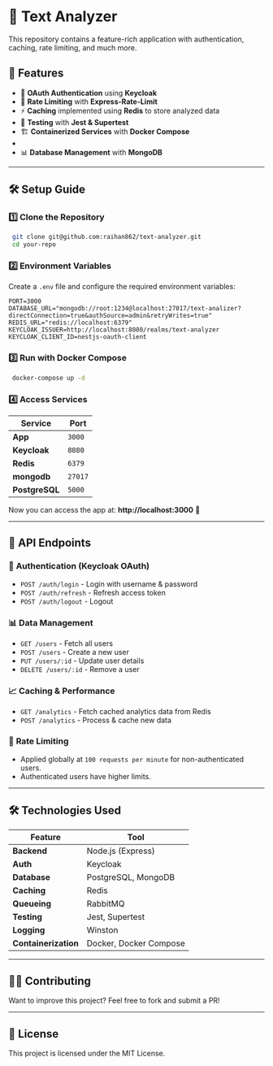 # 🚀 Text Analyzer

This repository contains a feature-rich application with authentication, caching, rate limiting, and much more.

## 📌 Features
- 🔑 **OAuth Authentication** using **Keycloak**
- 🚀 **Rate Limiting** with **Express-Rate-Limit**
- ⚡ **Caching** implemented using **Redis** to store analyzed data
- 🧪 **Testing** with **Jest & Supertest**
- 🏗 **Containerized Services** with **Docker Compose**
-
- 📊 **Database Management** with **MongoDB**

---

## 🛠️ Setup Guide

### **1️⃣ Clone the Repository**
```sh
 git clone git@github.com:raihan862/text-analyzer.git
 cd your-repo
```

### **2️⃣ Environment Variables**
Create a `.env` file and configure the required environment variables:
```env
PORT=3000
DATABASE_URL="mongodb://root:1234@localhost:27017/text-analizer?directConnection=true&authSource=admin&retryWrites=true"
REDIS_URL="redis://localhost:6379" 
KEYCLOAK_ISSUER=http://localhost:8080/realms/text-analyzer
KEYCLOAK_CLIENT_ID=nestjs-oauth-client
```

### **3️⃣ Run with Docker Compose**
```sh
 docker-compose up -d
```

### **4️⃣ Access Services**
| Service       | Port  |
|--------------|------|
| **App**      | `3000` |
| **Keycloak** | `8080` |
| **Redis**    | `6379` |
| **mongodb** | `27017` |
| **PostgreSQL** | `5000` |

Now you can access the app at: **http://localhost:3000** 🚀

---

## 📡 API Endpoints

### 🔑 **Authentication** (Keycloak OAuth)
- `POST /auth/login` - Login with username & password
- `POST /auth/refresh` - Refresh access token
- `POST /auth/logout` - Logout

### 📊 **Data Management**
- `GET /users` - Fetch all users
- `POST /users` - Create a new user
- `PUT /users/:id` - Update user details
- `DELETE /users/:id` - Remove a user

### 📈 **Caching & Performance**
- `GET /analytics` - Fetch cached analytics data from Redis
- `POST /analytics` - Process & cache new data

### 🚦 **Rate Limiting**
- Applied globally at `100 requests per minute` for non-authenticated users.
- Authenticated users have higher limits.

---

## 🛠️ Technologies Used

| Feature       | Tool |
|--------------|------|
| **Backend**  | Node.js (Express) |
| **Auth**     | Keycloak |
| **Database** | PostgreSQL, MongoDB |
| **Caching**  | Redis |
| **Queueing** | RabbitMQ |
| **Testing**  | Jest, Supertest |
| **Logging**  | Winston |
| **Containerization** | Docker, Docker Compose |

---

## 🧑‍💻 Contributing
Want to improve this project? Feel free to fork and submit a PR!

---

## 📜 License
This project is licensed under the MIT License.

